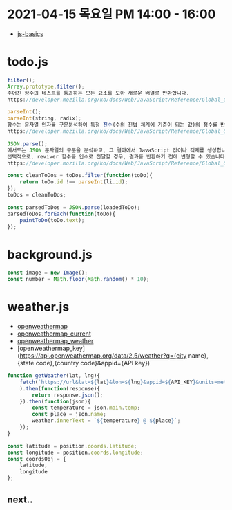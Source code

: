 # 2021-04-15 목요일 PM 14:00 - 16:00

- [js-basics](https://github.com/nomadcoders/js-basics)

# todo.js

```javascript
filter();
Array.prototype.filter();
주어진 함수의 테스트를 통과하는 모든 요소를 모아 새로운 배열로 반환합니다.
https://developer.mozilla.org/ko/docs/Web/JavaScript/Reference/Global_Objects/Array/filter

parseInt();
parseInt(string, radix);
함수는 문자열 인자를 구문분석하여 특정 진수(수의 진법 체계에 기준이 되는 값)의 정수를 반환합니다.
https://developer.mozilla.org/ko/docs/Web/JavaScript/Reference/Global_Objects/parseInt

JSON.parse();
메서드는 JSON 문자열의 구문을 분석하고, 그 결과에서 JavaScript 값이나 객체를 생성합니다. 
선택적으로, reviver 함수를 인수로 전달할 경우, 결과를 반환하기 전에 변형할 수 있습니다.
https://developer.mozilla.org/ko/docs/Web/JavaScript/Reference/Global_Objects/JSON/parse

const cleanToDos = toDos.filter(function(toDo){
    return toDo.id !== parseInt(li.id);
});
toDos = cleanToDos;

const parsedToDos = JSON.parse(loadedToDo);
parsedToDos.forEach(function(toDo){
    paintToDo(toDo.text);
});
```

# background.js

```javascript
const image = new Image();
const number = Math.floor(Math.random() * 10);
```

# weather.js

- [openweathermap](https://openweathermap.org/)
- [openweathermap_current](https://openweathermap.org/current)
- [openweathermap_weather](https://api.openweathermap.org/data/2.5/weather?q=London,uk&APPID=40f419375d167344e50226d2f84303a9)
- [openweathermap_key](https://api.openweathermap.org/data/2.5/weather?q={city name},{state code},{country code}&appid={API key})

```javascript
function getWeather(lat, lng){
    fetch(`https://url&lat=${lat}&lon=${lng}&appid=${API_KEY}&units=metrics`
    ).then(function(response){
        return response.json();
    }).then(function(json){
        const temperature = json.main.temp;
        const place = json.name;
        weather.innerText = `${temperature} @ ${place}`;
    });
}

const latitude = position.coords.latitude;
const longitude = position.coords.longitude;
const coordsObj = {
    latitude,
    longitude
};
```


## next.. 